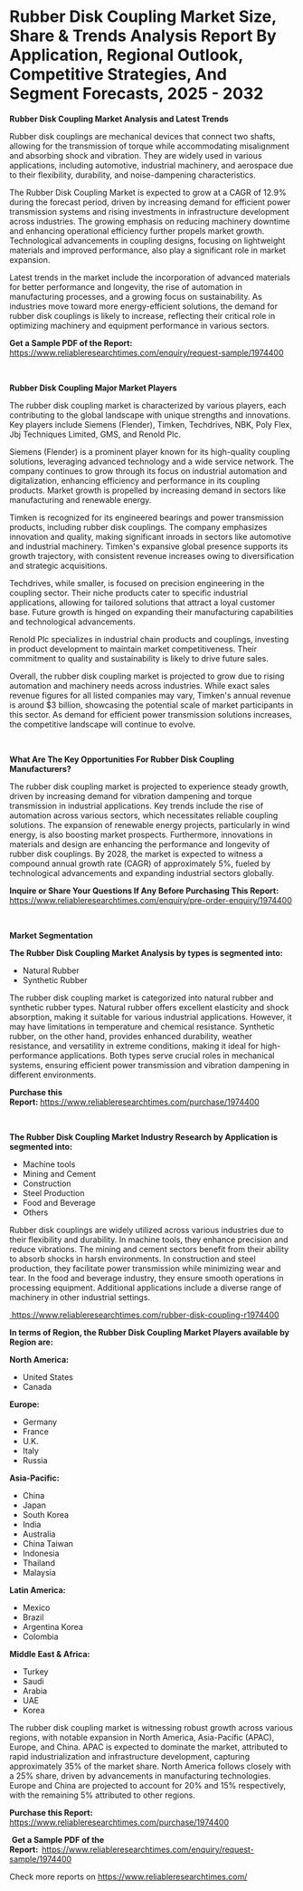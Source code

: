<p><h1>Rubber Disk Coupling Market Size, Share & Trends Analysis Report By Application, Regional Outlook, Competitive Strategies, And Segment Forecasts, 2025 - 2032</h1></p><p><strong>Rubber Disk Coupling Market Analysis and Latest Trends</strong></p>
<p><p>Rubber disk couplings are mechanical devices that connect two shafts, allowing for the transmission of torque while accommodating misalignment and absorbing shock and vibration. They are widely used in various applications, including automotive, industrial machinery, and aerospace due to their flexibility, durability, and noise-dampening characteristics.</p><p>The Rubber Disk Coupling Market is expected to grow at a CAGR of 12.9% during the forecast period, driven by increasing demand for efficient power transmission systems and rising investments in infrastructure development across industries. The growing emphasis on reducing machinery downtime and enhancing operational efficiency further propels market growth. Technological advancements in coupling designs, focusing on lightweight materials and improved performance, also play a significant role in market expansion.</p><p>Latest trends in the market include the incorporation of advanced materials for better performance and longevity, the rise of automation in manufacturing processes, and a growing focus on sustainability. As industries move toward more energy-efficient solutions, the demand for rubber disk couplings is likely to increase, reflecting their critical role in optimizing machinery and equipment performance in various sectors.</p></p>
<p><strong>Get a Sample PDF of the Report:&nbsp;</strong> <a href="https://www.reliableresearchtimes.com/enquiry/request-sample/1974400?utm_campaign=2464&utm_medium=2&utm_source=Github&utm_content=ia&utm_term=10042025&utm_id=rubber-disk-coupling">https://www.reliableresearchtimes.com/enquiry/request-sample/1974400</a></p>
<p>&nbsp;</p>
<p><strong>Rubber Disk Coupling Major Market Players</strong></p>
<p><p>The rubber disk coupling market is characterized by various players, each contributing to the global landscape with unique strengths and innovations. Key players include Siemens (Flender), Timken, Techdrives, NBK, Poly Flex, Jbj Techniques Limited, GMS, and Renold Plc.</p><p>Siemens (Flender) is a prominent player known for its high-quality coupling solutions, leveraging advanced technology and a wide service network. The company continues to grow through its focus on industrial automation and digitalization, enhancing efficiency and performance in its coupling products. Market growth is propelled by increasing demand in sectors like manufacturing and renewable energy.</p><p>Timken is recognized for its engineered bearings and power transmission products, including rubber disk couplings. The company emphasizes innovation and quality, making significant inroads in sectors like automotive and industrial machinery. Timken's expansive global presence supports its growth trajectory, with consistent revenue increases owing to diversification and strategic acquisitions.</p><p>Techdrives, while smaller, is focused on precision engineering in the coupling sector. Their niche products cater to specific industrial applications, allowing for tailored solutions that attract a loyal customer base. Future growth is hinged on expanding their manufacturing capabilities and technological advancements.</p><p>Renold Plc specializes in industrial chain products and couplings, investing in product development to maintain market competitiveness. Their commitment to quality and sustainability is likely to drive future sales.</p><p>Overall, the rubber disk coupling market is projected to grow due to rising automation and machinery needs across industries. While exact sales revenue figures for all listed companies may vary, Timken's annual revenue is around $3 billion, showcasing the potential scale of market participants in this sector. As demand for efficient power transmission solutions increases, the competitive landscape will continue to evolve.</p></p>
<p>&nbsp;</p>
<p><strong>What Are The Key Opportunities For Rubber Disk Coupling Manufacturers?</strong></p>
<p><p>The rubber disk coupling market is projected to experience steady growth, driven by increasing demand for vibration dampening and torque transmission in industrial applications. Key trends include the rise of automation across various sectors, which necessitates reliable coupling solutions. The expansion of renewable energy projects, particularly in wind energy, is also boosting market prospects. Furthermore, innovations in materials and design are enhancing the performance and longevity of rubber disk couplings. By 2028, the market is expected to witness a compound annual growth rate (CAGR) of approximately 5%, fueled by technological advancements and expanding industrial sectors globally.</p></p>
<p><strong>Inquire or Share Your Questions If Any Before Purchasing This Report:</strong> <a href="https://www.reliableresearchtimes.com/enquiry/pre-order-enquiry/1974400?utm_campaign=2464&utm_medium=2&utm_source=Github&utm_content=ia&utm_term=10042025&utm_id=rubber-disk-coupling">https://www.reliableresearchtimes.com/enquiry/pre-order-enquiry/1974400</a></p>
<p>&nbsp;</p>
<p><strong>Market Segmentation</strong></p>
<p><strong>The Rubber Disk Coupling Market Analysis by types is segmented into:</strong></p>
<p><ul><li>Natural Rubber</li><li>Synthetic Rubber</li></ul></p>
<p><p>The rubber disk coupling market is categorized into natural rubber and synthetic rubber types. Natural rubber offers excellent elasticity and shock absorption, making it suitable for various industrial applications. However, it may have limitations in temperature and chemical resistance. Synthetic rubber, on the other hand, provides enhanced durability, weather resistance, and versatility in extreme conditions, making it ideal for high-performance applications. Both types serve crucial roles in mechanical systems, ensuring efficient power transmission and vibration dampening in different environments.</p></p>
<p><strong>Purchase this Report:&nbsp;</strong><a href="https://www.reliableresearchtimes.com/purchase/1974400?utm_campaign=2464&utm_medium=2&utm_source=Github&utm_content=ia&utm_term=10042025&utm_id=rubber-disk-coupling">https://www.reliableresearchtimes.com/purchase/1974400</a></p>
<p>&nbsp;</p>
<p><strong>The Rubber Disk Coupling Market Industry Research by Application is segmented into:</strong></p>
<p><ul><li>Machine tools</li><li>Mining and Cement</li><li>Construction</li><li>Steel Production</li><li>Food and Beverage</li><li>Others</li></ul></p>
<p><p>Rubber disk couplings are widely utilized across various industries due to their flexibility and durability. In machine tools, they enhance precision and reduce vibrations. The mining and cement sectors benefit from their ability to absorb shocks in harsh environments. In construction and steel production, they facilitate power transmission while minimizing wear and tear. In the food and beverage industry, they ensure smooth operations in processing equipment. Additional applications include a diverse range of machinery in other industrial settings.</p></p>
<p><a href="https://www.reliableresearchtimes.com/rubber-disk-coupling-r1974400?utm_campaign=2464&utm_medium=2&utm_source=Github&utm_content=ia&utm_term=10042025&utm_id=rubber-disk-coupling">&nbsp;https://www.reliableresearchtimes.com/rubber-disk-coupling-r1974400</a></p>
<p><strong>In terms of Region, the Rubber Disk Coupling Market Players available by Region are:</strong></p>
<p>
    <p> <strong> North America: </strong>
        <ul>
            <li>United States</li>
            <li>Canada</li>
        </ul>
        </p> 
    <p> <strong> Europe: </strong>
        <ul>
            <li>Germany</li>
            <li>France</li>
            <li>U.K.</li>
            <li>Italy</li>
            <li>Russia</li>
        </ul>
        </p> 
    <p> <strong> Asia-Pacific: </strong>
        <ul>
            <li>China</li>
            <li>Japan</li>
            <li>South Korea</li>
            <li>India</li>
            <li>Australia</li>
            <li>China Taiwan</li>
            <li>Indonesia</li>
            <li>Thailand</li>
            <li>Malaysia</li>
        </ul>
        </p> 
    <p> <strong> Latin America: </strong>
        <ul>
            <li>Mexico</li>
            <li>Brazil</li>
            <li>Argentina Korea</li>
            <li>Colombia</li>
        </ul>
        </p> 
    <p> <strong> Middle East & Africa: </strong>
        <ul>
            <li>Turkey</li>
            <li>Saudi</li>
            <li>Arabia</li>
            <li>UAE</li>
            <li>Korea</li>
        </ul>
    </p>
    </p>
<p><p>The rubber disk coupling market is witnessing robust growth across various regions, with notable expansion in North America, Asia-Pacific (APAC), Europe, and China. APAC is expected to dominate the market, attributed to rapid industrialization and infrastructure development, capturing approximately 35% of the market share. North America follows closely with a 25% share, driven by advancements in manufacturing technologies. Europe and China are projected to account for 20% and 15% respectively, with the remaining 5% attributed to other regions.</p></p>
<p><strong>Purchase this Report: </strong><a href="https://www.reliableresearchtimes.com/purchase/1974400?utm_campaign=2464&utm_medium=2&utm_source=Github&utm_content=ia&utm_term=10042025&utm_id=rubber-disk-coupling">https://www.reliableresearchtimes.com/purchase/1974400</a></p>
<p>&nbsp;<strong>Get a Sample PDF of the Report:&nbsp;&nbsp;</strong><a href="https://www.reliableresearchtimes.com/enquiry/request-sample/1974400?utm_campaign=2464&utm_medium=2&utm_source=Github&utm_content=ia&utm_term=10042025&utm_id=rubber-disk-coupling">https://www.reliableresearchtimes.com/enquiry/request-sample/1974400</a></p>
<p><strong></strong></p>
<p>Check more reports on <a href="https://www.reliableresearchtimes.com/?utm_campaign=2464&utm_medium=2&utm_source=Github&utm_content=ia&utm_term=10042025&utm_id=rubber-disk-coupling">https://www.reliableresearchtimes.com/</a></p>